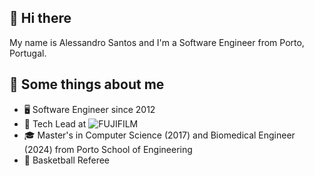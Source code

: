 ## 👋 Hi there

My name is Alessandro Santos and I'm a Software Engineer from Porto, Portugal.

## 📖 Some things about me
- 🖥 Software Engineer since 2012 
- 💼 Tech Lead at ![FUJIFILM]()
- 🎓 Master's in Computer Science (2017) and Biomedical Engineer (2024) from Porto School of Engineering
- 🏀 Basketball Referee

<!--
**alessandro-feliz/alessandro-feliz** is a ✨ _special_ ✨ repository because its `README.md` (this file) appears on your GitHub profile.

Here are some ideas to get you started:

- 🔭 I’m currently working on ...
- 🌱 I’m currently learning ...
- 👯 I’m looking to collaborate on ...
- 🤔 I’m looking for help with ...
- 💬 Ask me about ...
- 📫 How to reach me: ...
- 😄 Pronouns: ...
- ⚡ Fun fact: ...
-->
